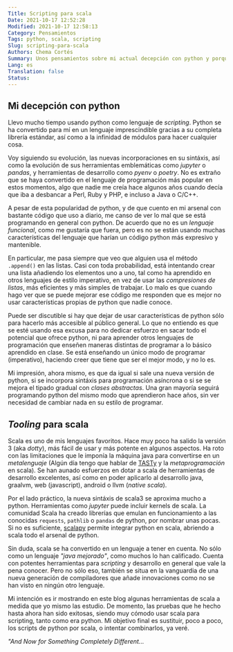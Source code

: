 ```yaml
---
Title: Scripting para scala
Date: 2021-10-17 12:52:28
Modified: 2021-10-17 12:58:13
Category: Pensamientos
Tags: python, scala, scripting
Slug: scripting-para-scala
Authors: Chema Cortés
Summary: Unos pensamientos sobre mi actual decepción con python y porqué empiezo a usar más scala para tareas de _scripting_.
Lang: es
Translation: false
Status:
---
```


## Mi decepción con python

Llevo mucho tiempo usando python como lenguaje de _scripting_. Python se ha convertido para mí en un lenguaje imprescindible gracias a su completa librería estándar, así como a la infinidad de módulos para hacer cualquier cosa.

Voy siguiendo su evolución, las nuevas incorporaciones en su sintáxis, así como la evolución de sus herramientas emblemáticas como _jupyter_ o _pandas_, y herramientas de desarrollo como _pyenv_ o _poetry_. No es extraño que se haya convertido en el lenguaje de programación más popular en estos momentos, algo que nadie me creía hace algunos años cuando decía que iba a desbancar a Perl, Ruby y PHP, e incluso a Java o C/C++.

A pesar de esta popularidad de python, y de que cuento en mi arsenal con bastante código que uso a diario, me canso de ver lo mal que se está programando en general con python. De acuerdo que no es un _lenguaje funcional_, como me gustaría que fuera, pero es no se están usando muchas características del lenguaje que harían un código python más expresivo y mantenible.

En particular, me pasa siempre que veo que alguien usa el método `.append()` en las listas. Casi con toda probabilidad, está intentando crear una lista añadiendo los elementos uno a uno, tal como ha aprendido en otros lenguajes de estilo imperativo, en vez de usar las _compresiones de listas_, más eficientes y más simples de trabajar. Lo malo es que cuando hago ver que se puede mejorar ese código me responden que es mejor no usar características propias de python que nadie conoce.

Puede ser discutible si hay que dejar de usar características de python sólo para hacerlo más accesible al público general. Lo que no entiendo es que se esté usando esa excusa para no dedicar esfuerzo en sacar todo el potencial que ofrece python, ni para aprender otros lenguajes de programación que enseñen maneras distintas de programar a lo básico aprendido en clase. Se está enseñando un único modo de programar (imperativo), haciendo creer que tiene que ser el mejor modo, y no lo es.

Mi impresión, ahora mismo, es que da igual si sale una nueva versión de python, si se incorpora sintáxis para programación asíncrona o si se se mejora el tipado gradual con _clases abstractas_. Una gran mayoría seguirá programando python del mismo modo que aprendieron hace años, sin ver necesidad de cambiar nada en su estilo de programar.

## _Tooling_ para scala

Scala es uno de mis lenguajes favoritos. Hace muy poco ha salido la versión 3 (aka _dotty_), más fácil de usar y más potente en algunos aspectos. Ha roto con las limitaciones que le imponía la máquina java para convertirse en un _metalenguaje_ (Algún día tengo que hablar de [TASTy][] y la _metaprogramación_ en scala). Se han aunado esfuerzos en dotar a scala de herramientas de desarrollo excelentes, así como en poder aplicarlo al desarrollo java, graalvm, web (javascript), android o llvm (_native scala_).

Por el lado práctico, la nueva sintáxis de scala3 se aproxima mucho a python. Herramientas como _jupyter_ puede incluir kernels de scala. La comunidad Scala ha creado librerías que emulan en funcionamiento a las conocidas `requests`, `pathlib` o `pandas` de python, por nombrar unas pocas. Si no es suficiente, [scalapy][] permite integrar python en scala, abriendo a scala todo el arsenal de python.

Sin duda, scala se ha convertido en un lenguaje a tener en cuenta. No sólo como un lenguaje _"java mejorado"_, como muchos lo han calificado. Cuenta con potentes herramientas para _scripting_ y desarrollo en general que vale la pena conocer. Pero no sólo eso, también se situa en la vanguardia de una nueva generación de compiladores que añade innovaciones como no se han visto en ningún otro lenguaje.

Mi intención es ir mostrando en este blog algunas herramientas de scala a medida que yo mismo las estudio. De momento, las pruebas que he hecho hasta ahora han sido exitosas, siendo muy cómodo usar scala para scripting, tanto como era python. Mi objetivo final es sustituir, poco a poco, los scripts de python por scala, o intentar combinarlos, ya veré.

<!-- markdownlint-disable MD036 -->
_"And Now for Something Completely Different..._

[TASTy]: https://docs.scala-lang.org/scala3/guides/tasty-overview.html "Typed Abstract Syntax Trees"
[scalapy]: https://scalapy.dev/
